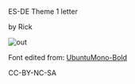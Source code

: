 ES-DE Theme 1 letter

by Rick

![out](https://github.com/RickAndTired/1/assets/53553229/dcb28424-6edc-4a3b-96d8-16d56d112dc4)

Font edited from: [UbuntuMono-Bold](https://ubuntu.com/legal/font-licence)

CC-BY-NC-SA
